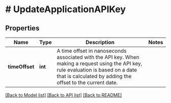 # # UpdateApplicationAPIKey

## Properties

Name | Type | Description | Notes
------------ | ------------- | ------------- | -------------
**timeOffset** | **int** | A time offset in nanoseconds associated with the API key. When making a request using the API key, rule evaluation is based on a date that is calculated by adding the offset to the current date. | 

[[Back to Model list]](../../README.md#documentation-for-models) [[Back to API list]](../../README.md#documentation-for-api-endpoints) [[Back to README]](../../README.md)


